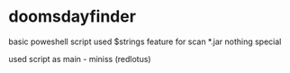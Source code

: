 # doomsdayfinder
basic poweshell script
used $strings feature for scan *.jar
nothing special

used script as main - miniss (redlotus)
